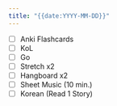 ```yaml
---
title: "{{date:YYYY-MM-DD}}"
---
```


- [ ] Anki Flashcards
- [ ] KoL
- [ ] Go
- [ ] Stretch x2
- [ ] Hangboard x2
- [ ] Sheet Music (10 min.)
- [ ] Korean (Read 1 Story)